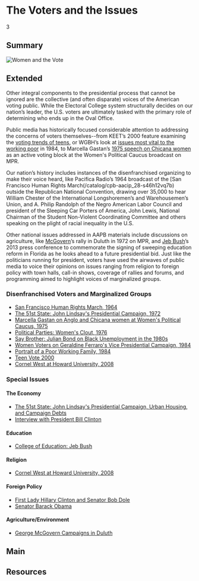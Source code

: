 # The Voters and the Issues

3

## Summary

![Women and the Vote](https://s3.amazonaws.com/americanarchive.org/exhibits/Elections_Voters-Issues.jpg "Women and the Vote")

## Extended
Other integral components to the presidential process that cannot be ignored are the collective (and often disparate) voices of 
the American voting public. While the Electoral College system structurally decides on our nation’s leader, the U.S. voters are 
ultimately tasked with the primary role of determining who ends up in the Oval Office. 

Public media has historically focused considerable attention to addressing the concerns of voters themselves--from KEET’s 2000 
feature examining the [voting trends of teens](/catalog/cpb-aacip_426-70zpcgm1), or WGBH’s look at [issues most vital to the working poor](/catalog/cpb-aacip_15-513tt4fs37) in 1984, to Marcella Gastan’s [1975 speech on Chicana women](/catalog/cpb-aacip_43-5t3fx7451p) as an active voting block at the Women's Political Caucus broadcast on MPR. 

Our nation’s history includes instances of the disenfranchised organizing to make their voice heard, like Pacifica Radio’s 1964 
broadcast of the [San Francisco Human Rights March(/catalog/cpb-aacip_28-s46h12vq7b) outside the Republican National Convention, drawing over 35,000 to hear William Chester of the International Longshoremen’s and Warehousemen’s Union, and A. Philip Randolph of the Negro American Labor Council and president of the Sleeping Car Porters of America, John Lewis, National Chairman of the Student Non-Violent Coordinating Committee and others speaking on the plight of racial inequality in the U.S. 

Other national issues addressed in AAPB materials include discussions on agriculture, like [McGovern](/catalog/cpb-aacip_43-j38kd1qx6k)’s rally in Duluth in 1972 on MPR, and [Jeb Bush](/catalog/cpb-aacip_304-66j0zwgs)’s 2013 press conference to commemorate the signing of sweeping education reform in Florida as he looks ahead to a future presidential bid. Just like the politicians running for president, voters have used the airwaves of public media to voice their opinions on issues ranging from religion to foreign policy with town halls, call-in shows, coverage of rallies and forums, and programming aimed to highlight voices of marginalized groups. 

### Disenfranchised Voters and Marginalized Groups

- [San Francisco Human Rights March, 1964](/catalog/cpb-aacip_28-s46h12vq7b)
- [The 51st State: John Lindsay's Presidential Campaign, 1972](/catalog/cpb-aacip_75-644qrncj)
- [Marcella Gastan on Anglo and Chicana women at Women's Political Caucus, 1975](/catalog/cpb-aacip_43-5t3fx7451p)
- [Political Parties: Women's Clout, 1976](/catalog/cpb-aacip_81-44pk0tnx)
- [Say Brother: Julian Bond on Black Unemployment in the 1980s](/catalog/cpb-aacip_15-94x54g63)
- [Women Voters on Geraldine Ferraro's Vice Presidential Campaign, 1984](/catalog/cpb-aacip_15-6q1sf2md07)
- [Portrait of a Poor Working Family, 1984](/catalog/cpb-aacip_15-513tt4fs37)
- [Teen Vote 2000](/catalog/cpb-aacip_426-70zpcgm1)
- [Cornel West at Howard University, 2008](/catalog/cpb-aacip_293-7h1dj58r70)

### Special Issues

#### The Economy

- [The 51st State: John Lindsay's Presidential Campaign, Urban Housing, and Campaign Debts](/catalog/cpb-aacip_75-644qrncj)
- [Interview with President Bill Clinton](/catalog/cpb-aacip_503-j96057dh5p)

#### Education

- [College of Education: Jeb Bush](/catalog/cpb-aacip_304-66j0zwgs)

#### Religion

- [Cornel West at Howard University, 2008](/catalog/cpb-aacip_293-7h1dj58r70)

#### Foreign Policy

- [First Lady Hillary Clinton and Senator Bob Dole](/catalog/cpb-aacip_503-wm13n2192p)
- [Senator Barack Obama](/catalog/cpb-aacip_503-q23qv3cs75)

#### Agriculture/Environment

- [George McGovern Campaigns in Duluth](/catalog/cpb-aacip_43-j38kd1qx6k)

## Main

## Resources
